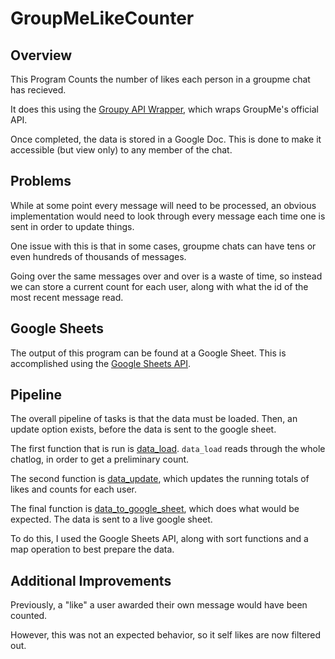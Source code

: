 # GroupMeLikeCounter

Overview
---

This Program Counts the number of likes each person in a groupme chat has recieved. 

It does this using the [Groupy API Wrapper](https://pypi.org/project/GroupyAPI/), which wraps GroupMe's official API. 

Once completed, the data is stored in a Google Doc. This is done to make it accessible (but view only) to any member of the chat. 

Problems
---

While at some point every message will need to be processed, an obvious implementation would need to look through every message each time one is sent in order to update things. 

One issue with this is that in some cases, groupme chats can have tens or even hundreds of thousands of messages. 

Going over the same messages over and over is a waste of time, so instead we can store a current count for each user, along with what the id of the most recent message read.

Google Sheets
---

The output of this program can be found at a Google Sheet. This is accomplished using the [Google Sheets API](https://developers.google.com/sheets/api).

Pipeline
---

The overall pipeline of tasks is that the data must be loaded. Then, an update option exists, before the data is sent to the google sheet.

The first function that is run is [data_load](https://github.com/ethan-schaffer/GroupMeLikeCounter/blob/main/data_load.py).  `data_load` reads through the whole chatlog, in order to get a preliminary count. 

The second function is [data_update](https://github.com/ethan-schaffer/GroupMeLikeCounter/blob/main/data_update.py), which updates the running totals of likes and counts for each user. 

The final function is [data_to_google_sheet](https://github.com/ethan-schaffer/GroupMeLikeCounter/blob/main/data_to_google_sheet.py), which does what would be expected. The data is sent to a live google sheet.

To do this, I used the Google Sheets API, along with sort functions and a map operation to best prepare the data.

Additional Improvements
---

Previously, a "like" a user awarded their own message would have been counted.

However, this was not an expected behavior, so it self likes are now filtered out.
